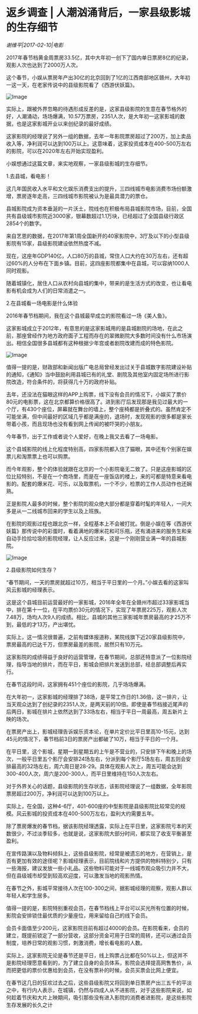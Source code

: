 # 返乡调查 | 人潮汹涌背后，一家县级影城的生存细节

*谢维平|2017-02-10|电影*

2017年春节档黄金周票房33.5亿，其中大年初一创下了国内单日票房8亿的纪录，观影人次也达到了2000万人次。

这个春节，小娱从票房年产出30亿的北京回到了1亿的江西南部地区赣州，大年初一这一天，在老家传说中的县级影院看了《西游伏妖篇》。

![Image](http://static.ylzbl.com/201704281808071809)

实际上，跟被外界忽略的待遇形成反差的是，这家县级影院的生意在春节格外的好，人潮涌动，场场爆满，10.57万票房，2351人次，是大年初一这家影城的数据，也是这家影城开业以来创纪录的最好成绩。

这家影院的经理说了另外一组的数据，去年一年影院票房超过了200万，加上卖品收入等，净利润可以达到100万以上。这意味着，这家投资成本在400-500万左右的影院，可以在2020年左右开始实现盈利。

小娱想通过这篇文章，来实地观察，一家县级影城的生存细节。

1.去县城，看电影！

这几年国民收入水平和文化娱乐消费支出的提升，三四线城市电影消费市场份额激增，票房逐年走高，三四线城市影院被认为是最具潜力的票仓。

县城影院成为资本垂涎的一片沃土，院线也在积极布局县城影院市场，目前，全国共有县级城市影院近3000家，银幕数超过1.1万块，已经超过了全国县级行政区2854个的数字。

来自艺恩的数据，在2017年第1周全国新开的40家影院中，3厅及以下的小型县级影院有15家，县级影院建设依然热度不减。

现在，这座年GDP140亿，人口80万的县城，常住人口大约在30万左右，还有超过60%的人分布在下面乡镇。目前，这四座影院都集中在县城，可以容纳1000人同时观影。

随着城镇化，居住人口从农村向县城的集中，带来的是生活方式的改变，也让看电影有机会成为人们的日常消遣之一。

2.在县城看一场电影是什么体验

2016年春节档期间，我在这个县城最早成立的影院看过一场《美人鱼》。

这家影城成立于2012年，有意思的是这家影城用的是县城剧院的场地，在此之前，那座曾经作为地方政府面子工程而存在的翠微剧院大多数时间没有什么市场演出。相信全国很多县城都有这种根据少年宫或者剧院改建而成的特色影院。

![Image](http://static.ylzbl.com/201704281808083791)

值得一提的是，财政部和新闻出版广电总局曾经发出过关于县城数字影院建设补贴的通知，《通知》当中鼓励利用县城已有的礼堂、剧院及其他室内固定场所进行影院改造，符合条件的，将获得几十万的政府补贴。

去年，还没法在猫眼这样的APP上购票，线下没有会员的情况下，小娱买了票价80元的电影票，这在北京都算价格很高了。进到影厅后发现那是我见过最大的一个厅，有430个座位，屏幕就在舞台的墙上，整个座椅都是折叠式的。虽然肯定不可能坐满，但中间最好的区域几乎都是满座的，退场时，发现观影的很多都是家长带着小孩，而且现场也没有看到网上传闻的被吓哭的小朋友。

今年春节，出于工作或者说个人爱好，在晚上我又去看了一场电影。

这个县城影院的线上化程度特别高，四家影院都入住了猫眼，其中还有个别家在娱票儿和淘票票上也可以购票。

而今年观影，整个的体验就跟在北京的一个小影院毫无二致了。只是这座影城的区位比较特别，不是在一个商场里，而是在一座饭店的楼上，来的可都是特意来看电影的。配套的爆米花、可乐，以及取票机，一个不少，检票的工作人员动作也还娴熟。

正是影院人最多的时候，整个影院的观众绝大部分都是穿着时髦的年轻人，一问大多是从一二线城市回来的学生以及上班族。

在影院的观影过程也跟北京一样，全程基本上不会被打扰。倒是小娱在等《西游伏妖篇》那传说中的彩蛋时，看着满地的爆米花和可乐瓶，还有涌进来的服务生和亲自动手捡拾垃圾的影院经理，让人反应过来，这是一个刚刚营业满一年的县城影院。

![Image](http://static.ylzbl.com/201704281808083733)

2.县级影院如何生存？

“春节期间，一天的票房就超过10万，相当于平日里的一个月。”小娱去看的这家叫风云影城的经理表示。

这是这个县城目前运营最好的一家影城，2016年全年在全赣州市超过33家影城当中，排在第十一位，在平均票价30元的情况下，实现了年票房225万，观影人次7.48万，场均人次9人的成绩。相比，县城的其他三家影城年票房最高的才25万不到，最低的才13万，产出堪忧。

实际上，这一情况很普遍，之前有媒体报道称，某院线旗下近20家县级影院中，票房最高的已达千万，但票房最差的影院，居然只有10万元。

这家影院的成绩得益于良好的运营管理，在春节期间，总部还特意派了一位影院经理，指导当地的排片，而在平日，影城会把排片发送到总部，经总部调整后再实行。

在春节这段时间，这家拥有451个座位的影院，几乎场场爆满。

在大年初一，这家影城的经理排了38场，是平常工作日的1.36倍，这一排片，让当天观众达到了创纪录的2351人次，是两天前的10倍。即使是春节档接近尾声的后两日，影城在排片上依然达到了33场左右，相当于平日一周最高，周五新片上映的场次。

在票房产出上，影城经理告诉娱乐资本论，在单片定价比平日里高10-15元，达到45元的情况下，春节档前3日的票房产出都破了10万，相当于平日的一个月。

在平日里，这个影城，星期一到星期五的上午是不营业的，只安排下午和晚上的场次，一般平日里五个影厅会安排24场左右，分派到每个影厅5场左右，周五则会安排最高的32场左右，周六周日是28-29。具体在观影人次上，周五可能会达到300-400人次，周六是200-300人，而平日里维持在150人次左右。

对于外界关心的话题，县级影院的生存状态，该影院经理说了一组数据，全年影院票房超过200万，净利润可以达到100万以上。

实际上，在全国，这种4-6厅，401-600座的中型影院是县级影院比较常见的规模。风云影城的投资成本在400-500万左右，盈利大约需要五年。

除了票房爆发的春节档，据该影院经理透露，实际上在平日里，这家影院亏本的天数很少，不过淡季较多，也就是说，这家影院大部分时间，都实现了收支平衡甚至盈利。

在宣传路演以及物料倾斜上，这些县级影院，经常是被遗忘的地方，在营销上，是否有更加有效的途径呢？影城经理表示，目前院线和片方提供的物料特别少，只有一些海报，建议发放一些小礼品。这些物料可能对于一线城市观众吸引力并不大，但在县级城市却受到较高欢迎度，可以激发当地的观影热情。

在春节之外，影城平常接待人次在100-300之间，据影城经理的观察，观影人群以年轻人和学生居多。

值得一提的是，影院特别重视会员，在春节档线上平台可以买光所有位置的时候，影院会安排锁住最优质的少量座位，用来留给自己的线下会员。

会员卡面值至少200元，这家影院目前有超过4000的会员。在影院看来，会员的建立，既提前锁定了一部分营收，这部分资金可用于日常的周转，还可以通过会员制度，培养日常的观影习惯，刺激消费，增长看电影的人数。

实际上，这家影院无论是春节还是平日，线上购票占比都在50%以上，但这并不是影院经理愿意看到的，为了建立自身的会员体系，影院会选择提高网售售价，从而把更低的票价优惠给到会员，在没有票补的时候，会员买票会比网上便宜。

在春节这几日的狂欢过去之后，这些县级影院又将回到单日票房产出三五千的平淡之中，有行内人表示，在城镇，仍然与四成人从不进影院，对于这些影院来说，如何趁着节庆和大片上映期间，吸引那些没有进入影院的消费者进影院，是这些影院生存发展的长久之计

